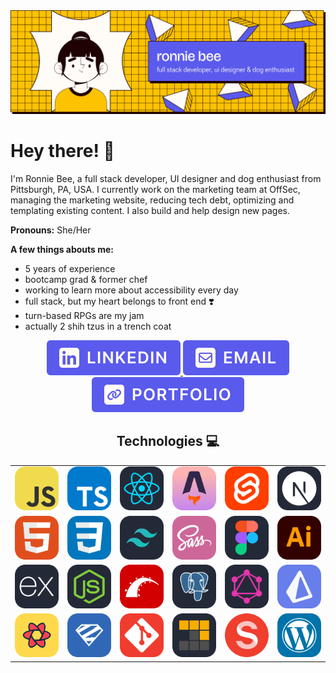 <picture>
  <source media="(prefers-color-scheme: dark)" srcset="https://raw.githubusercontent.com/ronniekram/ronniekram/main/.github/images/GH-BANNER-SVG-LIGHT.svg">
  <img alt="Shows an illustrated sun in light color mode and a moon with stars in dark color mode." src="https://raw.githubusercontent.com/ronniekram/ronniekram/main/.github/images/GH-BANNER-SVG-DARK.svg">
</picture>

# Hey there! :wave:

I'm Ronnie Bee, a full stack developer, UI designer and dog enthusiast from Pittsburgh, PA, USA. I currently work on the marketing team at OffSec, managing the marketing website, reducing tech debt, optimizing and templating existing content. I also build and help design new pages.

**Pronouns:** She/Her

**A few things abouts me:**

* 5 years of experience
* bootcamp grad & former chef
* working to learn more about accessibility every day
* full stack, but my heart belongs to front end :heavy_heart_exclamation:
* turn-based RPGs are my jam
* actually 2 shih tzus in a trench coat

<div align="center">
  <a aria-label="LinkedIn profile" href="https://linkedin.com/in/arynn-boniface/">
    <img src="./.github/images/linkedin.svg" alt="LinkedIn" />
  </a>
  <a aria-label="Email" href="mailto:arynn.boniface@gmail.com">
    <img src="./.github/images/email.svg" alt="Gmail" />
  </a>
  <a aria-label="Portfolio" href="https://ronniebee.dev/">
    <img src="./.github/images/portfolio.svg" alt="Portfolio" />
  </a>
</center>

## Technologies :computer:

<table align="center">
  <tr>
    <td><a aria-label="JavaScript" href="https://www.javascript.com/">
      <img src="./.github/images/javascript.svg" alt="JavaScript" />
      </a>
    </td>
    <td><a aria-label="TypeScript" href="https://www.typescriptlang.org/">
      <img src="./.github/images/typescript.svg" alt="TypeScript" />
      </a>
    </td>
    <td><a aria-label="React" href="https://react.dev/">
      <img src="./.github/images/react.svg" alt="React" />
      </a>
    </td>
    <td><a aria-label="Astro.js" href="https://astro.build/">
      <img src="./.github/images/astrojs.svg" alt="Astro.js" />
      </a>
    </td>
    <td><a aria-label="Svelte" href="https://svelte.dev/">
      <img src="./.github/images/svelte.svg" alt="Svelte" />
      </a>
    </td>
    <td><a aria-label="Next.js" href="https://nextjs.org/">
      <img src="./.github/images/nextjs.svg" alt="Next.js" />
      </a>
    </td>
  </tr>
  <tr>
    <td><a aria-label="HTML5" href="https://developer.mozilla.org/en-US/docs/Glossary/HTML5">
      <img src="./.github/images/html5.svg" alt="HTML5" />
      </a>
    </td>
    <td><a aria-label="CSS3" href="https://www.w3.org/TR/CSS/#css">
      <img src="./.github/images/css3.svg" alt="CSS3" />
      </a>
    </td>
    <td><a aria-label="Tailwind CSS" href="https://www.tailwindcss.com/">
      <img src="./.github/images/tailwind.svg" alt="Tailwind CSS" />
      </a>
    </td>
    <td><a aria-label="SASS" href="https://sass-lang.com/">
      <img src="./.github/images/sass.svg" alt="SASS" />
      </a>
    </td>
    <td><a aria-label="Figma" href="https://www.figma.com/">
      <img src="./.github/images/figma.svg" alt="Figma" />
      </a>
    </td>
    <td><a aria-label="Adobe Illustrator" href="https://www.adobe.com/products/illustrator.html">
      <img src="./.github/images/ai.svg" alt="Adobe Illustrator" />
      </a>
    </td>
  </tr>
  <tr>
    <td><a aria-label="Express" href="https://expressjs.com/">
      <img src="./.github/images/express.svg" alt="Express" />
      </a>
    </td>
    <td><a aria-label="Node.js" href="https://nodejs.org/en">
      <img src="./.github/images/nodejs.svg" alt="Node.js" />
      </a>
    </td>
    <td><a aria-label="Ruby on Rails" href="https://rubyonrails.org/">
      <img src="./.github/images/rails.svg" alt="Ruby on Rails" />
      </a>
    </td>
    <td><a aria-label="PostgreSQL" href="https://www.postgresql.org/">
      <img src="./.github/images/postgresql.svg" alt="PostgreSQL" />
      </a>
    </td>
    <td><a aria-label="GraphQL" href="https://graphql.org/">
      <img src="./.github/images/graphql.svg" alt="GraphQL" />
      </a>
    </td>
    <td><a aria-label="Prisma ORM" href="https://www.prisma.io/">
      <img src="./.github/images/prisma.svg" alt="Prisma ORM" />
      </a>
    </td>
  </tr>
  <tr>
    <td><a aria-label="TanStack Query" href="https://tanstack.com/">
      <img src="./.github/images/react-query.svg" alt="TanStack Query" />
      </a>
    </td>
    <td><a aria-label="Zod" href="https://zod.dev/">
      <img src="./.github/images/zod.svg" alt="Zod" />
      </a>
    </td>
    <td><a aria-label="Git" href="https://git-scm.com/">
      <img src="./.github/images/git.svg" alt="Git" />
      </a>
    </td>
    <td><a aria-label="PNPM" href="https://pnpm.io/">
      <img src="./.github/images/pnpm.svg" alt="PNPM" />
      </a>
    </td>
    <td><a aria-label="Sanity CMS" href="https://www.sanity.io/">
      <img src="./.github/images/sanity.svg" alt="Sanity CMS" />
      </a>
    </td>
    <td>
      <a aria-label="WordPress" href="https://www.wordpress.org/">
      <img src="./.github/images/wordpress.svg" alt="WordPress" />
      </a>
    </td>
  </tr>
</table>
